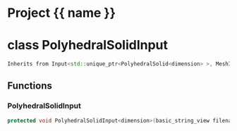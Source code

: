 <script setup>
import {useRoute} from 'vitepress'
const {path} = useRoute()
const tokens = path.split('/')
const words = tokens[2].split('-');
for (let i = 0; i < words.length; i++) {
    words[i] = words[i].charAt(0).toUpperCase() + words[i].slice(1);
    words[i] = words[i].replace('geode', 'Geode')
}
const name = words.join('-');
</script>
# Project {{ name }}

# class PolyhedralSolidInput


```cpp
Inherits from Input<std::unique_ptr<PolyhedralSolid<dimension> >, MeshImpl>
```



## Functions

### PolyhedralSolidInput

```cpp
protected void PolyhedralSolidInput<dimension>(basic_string_view filename)
```




